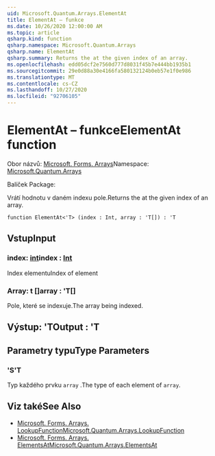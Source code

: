 ```yaml
---
uid: Microsoft.Quantum.Arrays.ElementAt
title: ElementAt – funkce
ms.date: 10/26/2020 12:00:00 AM
ms.topic: article
qsharp.kind: function
qsharp.namespace: Microsoft.Quantum.Arrays
qsharp.name: ElementAt
qsharp.summary: Returns the at the given index of an array.
ms.openlocfilehash: edd05dcf2e7560d777d8031f45b7e444bb1935b1
ms.sourcegitcommit: 29e0d88a30e4166fa580132124b0eb57e1f0e986
ms.translationtype: MT
ms.contentlocale: cs-CZ
ms.lasthandoff: 10/27/2020
ms.locfileid: "92706105"
---
```

# <a name="elementat-function"></a><span data-ttu-id="1d3f2-102">ElementAt – funkce</span><span class="sxs-lookup"><span data-stu-id="1d3f2-102">ElementAt function</span></span>

<span data-ttu-id="1d3f2-103">Obor názvů: [Microsoft. Forms. Arrays](xref:Microsoft.Quantum.Arrays)</span><span class="sxs-lookup"><span data-stu-id="1d3f2-103">Namespace: [Microsoft.Quantum.Arrays](xref:Microsoft.Quantum.Arrays)</span></span>

<span data-ttu-id="1d3f2-104">Balíček [](https://nuget.org/packages/)</span><span class="sxs-lookup"><span data-stu-id="1d3f2-104">Package: [](https://nuget.org/packages/)</span></span>


<span data-ttu-id="1d3f2-105">Vrátí hodnotu v daném indexu pole.</span><span class="sxs-lookup"><span data-stu-id="1d3f2-105">Returns the at the given index of an array.</span></span>

```qsharp
function ElementAt<'T> (index : Int, array : 'T[]) : 'T
```


## <a name="input"></a><span data-ttu-id="1d3f2-106">Vstup</span><span class="sxs-lookup"><span data-stu-id="1d3f2-106">Input</span></span>

### <a name="index--int"></a><span data-ttu-id="1d3f2-107">index: [int](xref:microsoft.quantum.lang-ref.int)</span><span class="sxs-lookup"><span data-stu-id="1d3f2-107">index : [Int](xref:microsoft.quantum.lang-ref.int)</span></span>

<span data-ttu-id="1d3f2-108">Index elementu</span><span class="sxs-lookup"><span data-stu-id="1d3f2-108">Index of element</span></span>


### <a name="array--t"></a><span data-ttu-id="1d3f2-109">Array: t []</span><span class="sxs-lookup"><span data-stu-id="1d3f2-109">array : 'T[]</span></span>

<span data-ttu-id="1d3f2-110">Pole, které se indexuje.</span><span class="sxs-lookup"><span data-stu-id="1d3f2-110">The array being indexed.</span></span>



## <a name="output--t"></a><span data-ttu-id="1d3f2-111">Výstup: 'T</span><span class="sxs-lookup"><span data-stu-id="1d3f2-111">Output : 'T</span></span>



## <a name="type-parameters"></a><span data-ttu-id="1d3f2-112">Parametry typu</span><span class="sxs-lookup"><span data-stu-id="1d3f2-112">Type Parameters</span></span>

### <a name="t"></a><span data-ttu-id="1d3f2-113">'S</span><span class="sxs-lookup"><span data-stu-id="1d3f2-113">'T</span></span>

<span data-ttu-id="1d3f2-114">Typ každého prvku `array` .</span><span class="sxs-lookup"><span data-stu-id="1d3f2-114">The type of each element of `array`.</span></span>

## <a name="see-also"></a><span data-ttu-id="1d3f2-115">Viz také</span><span class="sxs-lookup"><span data-stu-id="1d3f2-115">See Also</span></span>

- [<span data-ttu-id="1d3f2-116">Microsoft. Forms. Arrays. LookupFunction</span><span class="sxs-lookup"><span data-stu-id="1d3f2-116">Microsoft.Quantum.Arrays.LookupFunction</span></span>](xref:Microsoft.Quantum.Arrays.LookupFunction)
- [<span data-ttu-id="1d3f2-117">Microsoft. Forms. Arrays. ElementsAt</span><span class="sxs-lookup"><span data-stu-id="1d3f2-117">Microsoft.Quantum.Arrays.ElementsAt</span></span>](xref:Microsoft.Quantum.Arrays.ElementsAt)